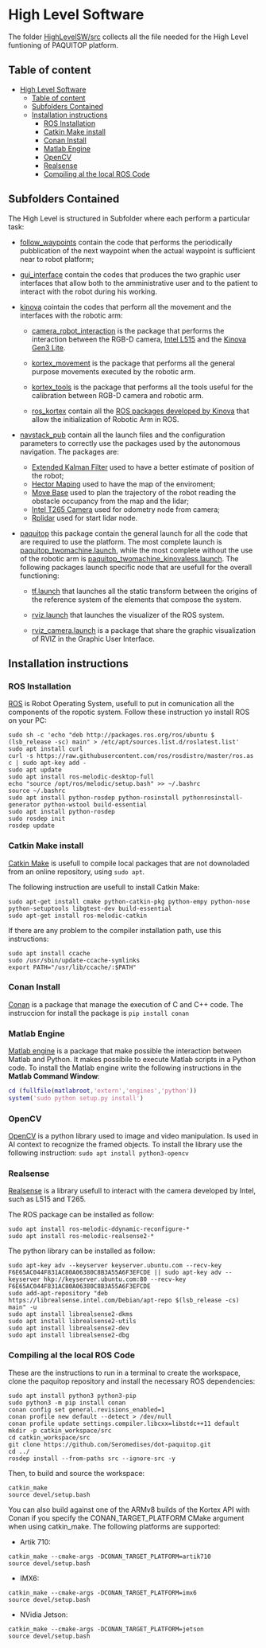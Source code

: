 # High Level Software

The folder [HighLevelSW/src](https://github.com/Seromedises/dot-paquitop/tree/main/HighLevelSW/src) collects all the file needed for the High Level funtioning of PAQUITOP platform.

## Table of content

- [High Level Software](#high-level-software)
  - [Table of content](#table-of-content)
  - [Subfolders Contained](#subfolders-contained)
  - [Installation instructions](#installation-instructions)
    - [ROS Installation](#ros-installation)
    - [Catkin Make install](#catkin-make-install)
    - [Conan Install](#conan-install)
    - [Matlab Engine](#matlab-engine)
    - [OpenCV](#opencv)
    - [Realsense](#realsense)
    - [Compiling al the local ROS Code](#compiling-al-the-local-ros-code)

## Subfolders Contained

The High Level is structured in Subfolder where each perform a particular task:

- [follow_waypoints](src/follow_waypoints) contain the code that performs the periodically pubblication of the next waypoint when the actual waypoint is sufficient near to robot platform;
- [gui_interface](src/gui_interface) contain the codes that produces the two graphic user interfaces that allow both to the amministrative user and to the patient to interact with the robot during his working.
- [kinova](src/kinova) cointain the codes that perform all the movement and the interfaces with the robotic arm:

  - [camera_robot_interaction](src/kinova/camera_robot_interaction/) is the package that performs the interaction between the RGB-D camera, [Intel L515](https://www.intelrealsense.com/lidar-camera-l515/) and the [Kinova Gen3 Lite](https://www.kinovarobotics.com/product/gen3-lite-robots).

  - [kortex_movement](src/kinova/kortex_movement/) is the package that performs all the general purpose movements executed by the robotic arm.

  - [kortex_tools](src/kinova/kortex_tools/) is the package that performs all the tools useful for the calibration between RGB-D camera and robotic arm.
  
  - [ros_kortex](src/kinova/ros_kortex/) contain all the [ROS packages developed by Kinova](https://github.com/Kinovarobotics/ros_kortex) that allow the initialization of Robotic Arm in ROS.

- [navstack_pub](src/navstack_pub) contain all the launch files and the configuration parameters to correctly use the packages used by the autonomous navigation. The packages are:
  - [Extended Kalman Filter](http://wiki.ros.org/robot_pose_ekf) used to have a better estimate of position of the robot;
  - [Hector Maping](http://wiki.ros.org/hector_mapping) used to have the map of the enviroment;
  - [Move Base](http://wiki.ros.org/move_base) used to plan the trajectory of the robot reading the obstacle occupancy from the map and the lidar;
  - [Intel T265 Camera](http://wiki.ros.org/realsense2_camera) used for odometry node from camera;
  - [Rplidar](http://wiki.ros.org/rplidar) used for start lidar node.

- [paquitop](src/paquitop) this package contain the general launch for all the code that are required to use the platform. The most complete launch is [paquitop_twomachine.launch](src/paquitop/launch/paquitop_twomachine.launch), while the most complete without the use of the robotic arm is [paquitop_twomachine_kinovaless.launch](src/paquitop/launch/paquitop_twomachine_kinovaless.launch). The following packages launch specific node that are usefull for the overall functioning:

  - [tf.launch](src/paquitop/launch/tf.launch) that launches all the static transform between the origins of the reference system of the elements that compose the system.
  
  - [rviz.launch](src/paquitop/launch/rviz.launch) that launches the visualizer of the ROS system.
  
  - [rviz_camera.launch](src/paquitop/launch/rviz_camera.launch) is a package that share the graphic visualization of RVIZ in the Graphic User Interface.

## Installation instructions

### ROS Installation

[ROS](http://wiki.ros.org/) is Robot Operating System, usefull to put in comunication all the components of the ropotic system.
Follow these instruction yo install ROS on your PC:

```text
sudo sh -c 'echo "deb http://packages.ros.org/ros/ubuntu $ (lsb_release -sc) main" > /etc/apt/sources.list.d/roslatest.list'
sudo apt install curl
curl -s https://raw.githubusercontent.com/ros/rosdistro/master/ros.as c | sudo apt-key add -
sudo apt update
sudo apt install ros-melodic-desktop-full
echo "source /opt/ros/melodic/setup.bash" >> ~/.bashrc
source ~/.bashrc
sudo apt install python-rosdep python-rosinstall pythonrosinstall-generator python-wstool build-essential
sudo apt install python-rosdep
sudo rosdep init
rosdep update
```

### Catkin Make install

[Catkin Make](wiki.ros.org/catkin) is usefull to compile local packages that are not downoladed from an online repository, using  `sudo apt`.

The following instruction are usefull to install Catkin Make:

```text
sudo apt-get install cmake python-catkin-pkg python-empy python-nose python-setuptools libgtest-dev build-essential
sudo apt-get install ros-melodic-catkin
```

If there are any problem to the compiler installation path, use this instructions:

```text
sudo apt install ccache
sudo /usr/sbin/update-ccache-symlinks
export PATH="/usr/lib/ccache/:$PATH"
```

### Conan Install

[Conan](https://pypi.org/project/conan/) is a package that manage the execution of C and C++ code.
The instruccion for install the package is `pip install conan`

### Matlab Engine

[Matlab engine](https://it.mathworks.com/help/matlab/matlab-engine-for-python.html) is a package that make possible the interaction between Matlab and Python. It makes possibile to execute Matlab scripts in a Python code.
To install the Matlab engine write the following instructions in the **Matlab Command Window**:

```matlab
cd (fullfile(matlabroot,'extern','engines','python'))
system('sudo python setup.py install')
```

### OpenCV

[OpenCV](https://opencv.org/) is a python library used to image and video manipulation. Is used in AI context to recognize the framed objects.
To install the library use the following instruction: `sudo apt install python3-opencv`

### Realsense

[Realsense](https://github.com/IntelRealSense/realsense-ros) is a library usefull to interact with the camera developed by Intel, such as L515 and T265.

The ROS package can be installed as follow:

```text
sudo apt install ros-melodic-ddynamic-reconfigure-* 
sudo apt install ros-melodic-realsense2-*
```

The python library can be installed as follow:

```text
sudo apt-key adv --keyserver keyserver.ubuntu.com --recv-key F6E65AC044F831AC80A06380C8B3A55A6F3EFCDE || sudo apt-key adv --keyserver hkp://keyserver.ubuntu.com:80 --recv-key F6E65AC044F831AC80A06380C8B3A55A6F3EFCDE
sudo add-apt-repository "deb https://librealsense.intel.com/Debian/apt-repo $(lsb_release -cs) main" -u
sudo apt install librealsense2-dkms 
sudo apt install librealsense2-utils 
sudo apt install librealsense2-dev 
sudo apt install librealsense2-dbg
```

### Compiling al the local ROS Code

These are the instructions to run in a terminal to create the workspace, clone the paquitop repository and install the necessary ROS dependencies:

```text
sudo apt install python3 python3-pip
sudo python3 -m pip install conan
conan config set general.revisions_enabled=1
conan profile new default --detect > /dev/null
conan profile update settings.compiler.libcxx=libstdc++11 default
mkdir -p catkin_workspace/src
cd catkin_workspace/src
git clone https://github.com/Seromedises/dot-paquitop.git
cd ../
rosdep install --from-paths src --ignore-src -y
```

Then, to build and source the workspace:

```text
catkin_make
source devel/setup.bash
```

You can also build against one of the ARMv8 builds of the Kortex API with Conan if you specify the CONAN_TARGET_PLATFORM CMake argument when using catkin_make. The following platforms are supported:

- Artik 710:

```text
catkin_make --cmake-args -DCONAN_TARGET_PLATFORM=artik710
source devel/setup.bash
```

- IMX6:

```text
catkin_make --cmake-args -DCONAN_TARGET_PLATFORM=imx6
source devel/setup.bash
```

- NVidia Jetson:

```text
catkin_make --cmake-args -DCONAN_TARGET_PLATFORM=jetson
source devel/setup.bash
```
